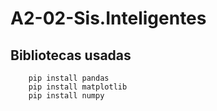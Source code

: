 # A2-02-Sis.Inteligentes

## Bibliotecas usadas
``` shell
    pip install pandas
    pip install matplotlib
    pip install numpy 
```